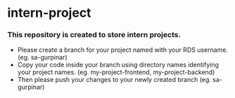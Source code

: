 # intern-project

### This repository is created to store intern projects.

- Please create a branch for your project named with your RDS username. (eg. sa-gurpinar)
- Copy your code inside your branch using directory names identifying your project names. (eg. my-project-frontend, my-project-backend)
- Then please push your changes to your newly created branch (eg. sa-gurpinar)
